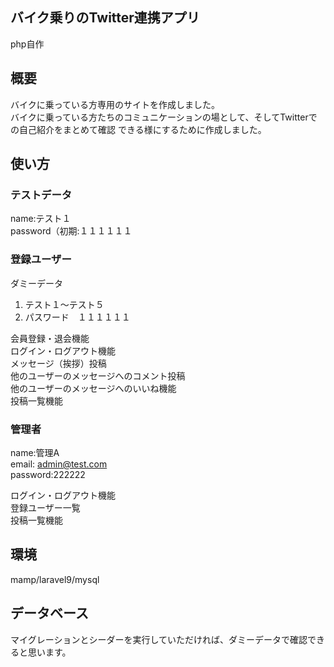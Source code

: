 ## バイク乗りのTwitter連携アプリ
php自作


## 概要
バイクに乗っている方専用のサイトを作成しました。  
バイクに乗っている方たちのコミュニケーションの場として、そしてTwitterでの自己紹介をまとめて確認
できる様にするために作成しました。

## 使い方
### テストデータ  
name:テスト１  
password（初期:１１１１１１   

### 登録ユーザー  
ダミーデータ  
1. テスト１〜テスト５
2. パスワード　１１１１１１ 
  
会員登録・退会機能  
ログイン・ログアウト機能  
メッセージ（挨拶）投稿  
他のユーザーのメッセージへのコメント投稿  
他のユーザーのメッセージへのいいね機能  
投稿一覧機能

### 管理者
name:管理A  
email: admin@test.com  
password:222222  

ログイン・ログアウト機能  
登録ユーザー一覧  
投稿一覧機能  

## 環境
mamp/laravel9/mysql

## データベース
マイグレーションとシーダーを実行していただければ、ダミーデータで確認できると思います。
